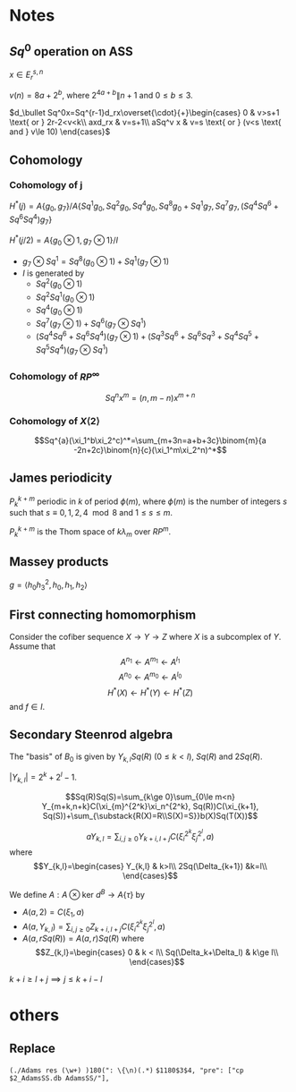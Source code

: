 # Notes
## $Sq^0$ operation on ASS
$x\in E_r^{s,n}$

$v(n)=8a+2^b$, where $2^{4a+b}\|n+1$ and $0\le b\le 3$.

$d_\bullet Sq^0x=Sq^{r-1}d_rx\overset{\cdot}{+}\begin{cases}
0 & v>s+1 \text{ or } 2r-2<v<k\\
axd_rx & v=s+1\\
aSq^v x & v=s \text{ or } (v<s \text{ and } v\le 10)
\end{cases}$

## Cohomology
### Cohomology of j
$H^*(j)=A\{g_0,g_7\}/A\{Sq^1g_0,Sq^2g_0,Sq^4g_0,Sq^8g_0+Sq^1g_7,Sq^7g_7,(Sq^4Sq^6+Sq^6Sq^4)g_7\}$

$H^*(j/2)=A\{g_0\otimes 1, g_7\otimes 1\}/I$

* $g_7\otimes Sq^1=Sq^8(g_0\otimes 1)+Sq^1(g_7\otimes 1)$
* $I$ is generated by
    * $Sq^2(g_0\otimes 1)$
    * $Sq^2Sq^1(g_0\otimes 1)$
    * $Sq^4(g_0\otimes 1)$
    * $Sq^7(g_7\otimes 1)+Sq^6(g_7\otimes Sq^1)$
    * $(Sq^4Sq^6+Sq^6Sq^4)(g_7\otimes 1) + (Sq^3Sq^6+Sq^6Sq^3+Sq^4Sq^5+Sq^5Sq^4)(g_7\otimes Sq^1)$

### Cohomology of $RP^\infty$
$$Sq^n x^m=(n,m-n)x^{m+n}$$

### Cohomology of $X\langle 2\rangle$
$$Sq^{a}(\xi_1^b\xi_2^c)^*=\sum_{m+3n=a+b+3c}\binom{m}{a -2n+2c}\binom{n}{c}(\xi_1^m\xi_2^n)^*$$

## James periodicity
$P_k^{k+m}$ periodic in $k$ of period $\phi(m)$, where $\phi(m)$ is the number of integers $s$ such that $s\equiv 0,1,2,4\mod 8$ and $1\le s\le m$.

$P_k^{k+m}$ is the Thom space of $k\lambda_m$ over $RP^m$.

## Massey products
$g=\langle h_0h_3^2,h_0,h_1,h_2\rangle$


## First connecting homomorphism
Consider the cofiber sequence $X\to Y\to Z$ where $X$ is a subcomplex of $Y$.
Assume that
$$A^{n_1}\longleftarrow A^{m_1}\longleftarrow A^{l_1}$$
$$A^{n_0}\longleftarrow A^{m_0}\longleftarrow A^{l_0}$$
$$H^*(X)\longleftarrow H^*(Y)\longleftarrow H^*(Z)$$
and $f\in I$.

## Secondary Steenrod algebra
The "basis" of $B_0$ is given by $Y_{k,l}Sq(R)$ ($0\le k < l$), $Sq(R)$ and $2Sq(R)$.

$|Y_{k,l}|=2^k+2^l-1$.

$$Sq(R)Sq(S)=\sum_{k\ge 0}\sum_{0\le m<n} Y_{m+k,n+k}C(\xi_{m}^{2^k}\xi_n^{2^k}, Sq(R))C(\xi_{k+1}, Sq(S))+\sum_{\substack{R(X)=R\\S(X)=S}}b(X)Sq(T(X))$$

$$aY_{k,l}=\sum_{i,j\ge 0} Y_{k+i,l+j}C(\xi_i^{2^k}\xi_j^{2^l}, a)$$
where
$$Y_{k,l}=\begin{cases}
Y_{k,l} & k>l\\
2Sq(\Delta_{k+1}) &k=l\\
\end{cases}$$

We define $A: A\otimes \mathrm{ker}~ d^B\to A\{\tau\}$ by
* $A(a, 2)=C(\xi_1, a)$
* $A(a, Y_{k,l})=\sum_{i,j\ge 0} Z_{k+i,l+j}C(\xi_i^{2^k}\xi_j^{2^l}, a)$
* $A(a, rSq(R))=A(a, r)Sq(R)$
where 
$$Z_{k,l}=\begin{cases}
0 & k < l\\
Sq(\Delta_k+\Delta_l) & k\ge l\\
\end{cases}$$

$k+i\ge l+j\implies j \le k+i-l$

# others
## Replace
`(./Adams res (\w+) )180(": \{\n)(.*)`
`$1180$3$4, "pre": ["cp $2_AdamsSS.db AdamsSS/"],`

